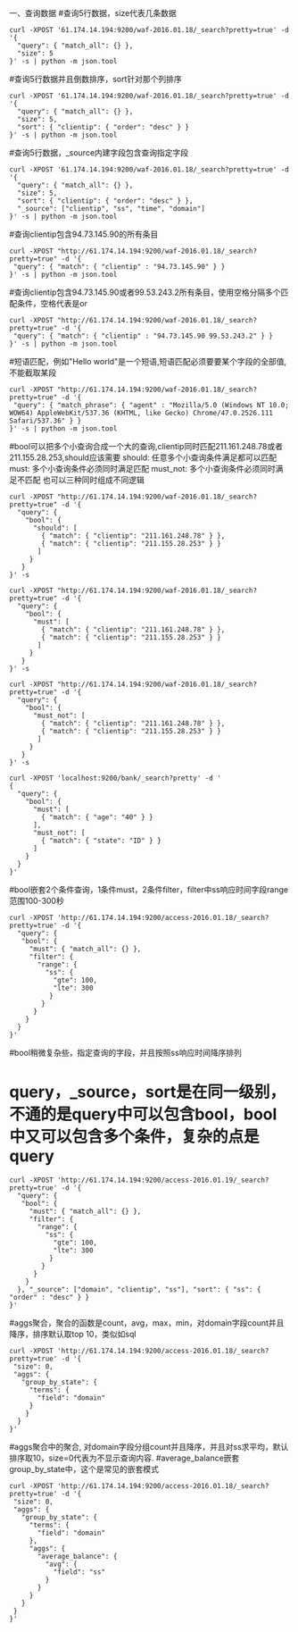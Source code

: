 一、查询数据
#查询5行数据，size代表几条数据
```
curl -XPOST '61.174.14.194:9200/waf-2016.01.18/_search?pretty=true' -d '{
  "query": { "match_all": {} },
  "size": 5
}' -s | python -m json.tool
```

#查询5行数据并且倒数排序，sort针对那个列排序
```
curl -XPOST '61.174.14.194:9200/waf-2016.01.18/_search?pretty=true' -d '{
  "query": { "match_all": {} },
  "size": 5,
  "sort": { "clientip": { "order": "desc" } }
}' -s | python -m json.tool
```

#查询5行数据，_source内建字段包含查询指定字段
```
curl -XPOST '61.174.14.194:9200/waf-2016.01.18/_search?pretty=true' -d '{
  "query": { "match_all": {} },
  "size": 5,
  "sort": { "clientip": { "order": "desc" } },
  "_source": ["clientip", "ss", "time", "domain"]
}' -s | python -m json.tool
```

#查询clientip包含94.73.145.90的所有条目
```
curl -XPOST "http://61.174.14.194:9200/waf-2016.01.18/_search?pretty=true" -d '{
 "query": { "match": { "clientip" : "94.73.145.90" } }
}' -s | python -m json.tool
```

#查询clientip包含94.73.145.90或者99.53.243.2所有条目，使用空格分隔多个匹配条件，空格代表是or
```
curl -XPOST "http://61.174.14.194:9200/waf-2016.01.18/_search?pretty=true" -d '{
 "query": { "match": { "clientip" : "94.73.145.90 99.53.243.2" } }
}' -s | python -m json.tool
```

#短语匹配，例如"Hello world"是一个短语,短语匹配必须要要某个字段的全部值,不能截取某段
```
curl -XPOST "http://61.174.14.194:9200/waf-2016.01.18/_search?pretty=true" -d '{
 "query": { "match_phrase": { "agent" : "Mozilla/5.0 (Windows NT 10.0; WOW64) AppleWebKit/537.36 (KHTML, like Gecko) Chrome/47.0.2526.111 Safari/537.36" } }
}' -s | python -m json.tool
```

#bool可以把多个小查询合成一个大的查询,clientip同时匹配211.161.248.78或者211.155.28.253,should应该需要
should:     任意多个小查询条件满足都可以匹配
must:       多个小查询条件必须同时满足匹配
must_not:   多个小查询条件必须同时满足不匹配
也可以三种同时组成不同逻辑

```
curl -XPOST "http://61.174.14.194:9200/waf-2016.01.18/_search?pretty=true" -d '{
  "query": {
    "bool": {
      "should": [
        { "match": { "clientip": "211.161.248.78" } },
        { "match": { "clientip": "211.155.28.253" } }
       ]
     }
   }
}' -s
```

```
curl -XPOST "http://61.174.14.194:9200/waf-2016.01.18/_search?pretty=true" -d '{
  "query": {
    "bool": {
      "must": [
        { "match": { "clientip": "211.161.248.78" } },
        { "match": { "clientip": "211.155.28.253" } }
       ]
     }
   }
}' -s
```

```
curl -XPOST "http://61.174.14.194:9200/waf-2016.01.18/_search?pretty=true" -d '{
  "query": {
    "bool": {
      "must_not": [
        { "match": { "clientip": "211.161.248.78" } },
        { "match": { "clientip": "211.155.28.253" } }
       ]
     }
   }
}' -s
```

```
curl -XPOST 'localhost:9200/bank/_search?pretty' -d '
{
  "query": {
    "bool": {
      "must": [
        { "match": { "age": "40" } }
      ],
      "must_not": [
        { "match": { "state": "ID" } }
      ]
    }
  }
}'
```

#bool嵌套2个条件查询，1条件must，2条件filter，filter中ss响应时间字段range范围100-300秒
```
curl -XPOST 'http://61.174.14.194:9200/access-2016.01.18/_search?pretty=true' -d '{
  "query": {
   "bool": {
     "must": { "match_all": {} },
     "filter": {
       "range": {
         "ss": {
           "gte": 100,
           "lte": 300
          }
        }
      }
    }
  }
}'
```
#bool稍微复杂些，指定查询的字段，并且按照ss响应时间降序排列
# query，_source，sort是在同一级别，不通的是query中可以包含bool，bool中又可以包含多个条件，复杂的点是query
```
curl -XPOST 'http://61.174.14.194:9200/access-2016.01.19/_search?pretty=true' -d '{
  "query": {
   "bool": {
     "must": { "match_all": {} },
     "filter": {
       "range": {
         "ss": {
           "gte": 100,
           "lte": 300
          }
        }
      }
    }
  }, "_source": ["domain", "clientip", "ss"], "sort": { "ss": { "order" : "desc" } }
}'
```

#aggs聚合，聚合的函数是count，avg，max，min，对domain字段count并且降序，排序默认取top 10，类似如sql
```
curl -XPOST 'http://61.174.14.194:9200/access-2016.01.18/_search?pretty=true' -d '{
 "size": 0,
 "aggs": {
   "group_by_state": {
     "terms": {
       "field": "domain"
     }
    }
  }
}'
```


#aggs聚合中的聚合, 对domain字段分组count并且降序，并且对ss求平均，默认排序取10，size=0代表为不显示查询内容.
#average_balance嵌套group_by_state中，这个是常见的嵌套模式
```
curl -XPOST 'http://61.174.14.194:9200/access-2016.01.18/_search?pretty=true' -d '{
 "size": 0,
 "aggs": {
   "group_by_state": {
     "terms": {
       "field": "domain"
     },
     "aggs": {
       "average_balance": {
         "avg": {
           "field": "ss"
         }
       }
     }
   }
 }
}'
```

































































